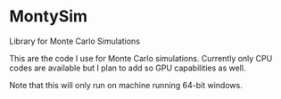 # MontySim
Library for Monte Carlo Simulations

This are the code I use for Monte Carlo simulations. Currently only CPU codes are available but I plan to add so GPU capabilities as well. 


Note that this will only run on machine running 64-bit windows.
